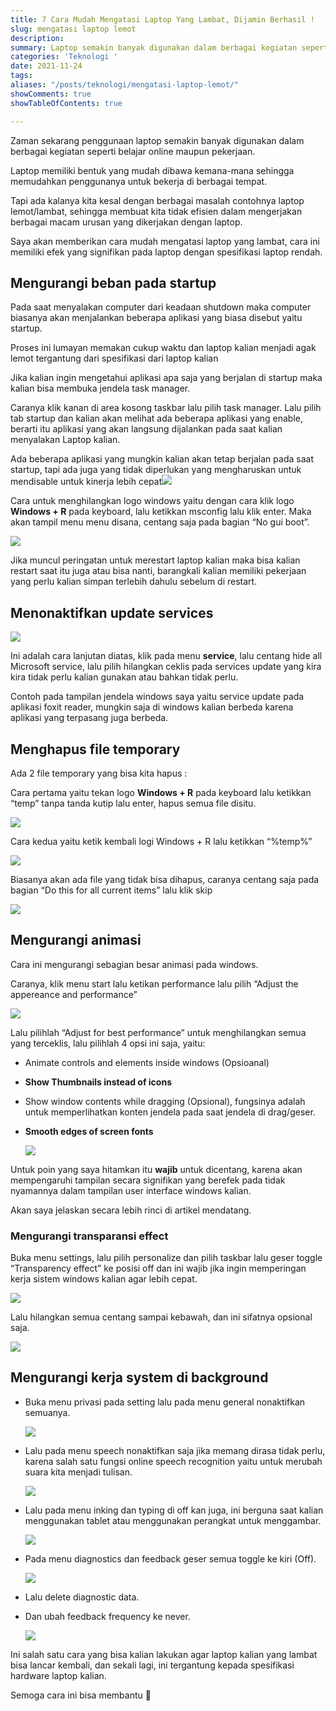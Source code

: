 ```yaml
---
title: 7 Cara Mudah Mengatasi Laptop Yang Lambat, Dijamin Berhasil !
slug: mengatasi laptop lemot
description: 
summary: Laptop semakin banyak digunakan dalam berbagai kegiatan seperti belajar online maupun pekerjaan lainnya. Laptop memiliki bentuk yang ringkas sehingga mudah dibawa kemana-mana.
categories: 'Teknologi '
date: 2021-11-24
tags: 
aliases: "/posts/teknologi/mengatasi-laptop-lemot/"
showComments: true
showTableOfContents: true

---
```

Zaman sekarang penggunaan laptop semakin banyak digunakan dalam berbagai kegiatan seperti belajar online maupun pekerjaan.

Laptop memiliki bentuk yang mudah dibawa kemana-mana sehingga memudahkan penggunanya untuk bekerja di berbagai tempat.

Tapi ada kalanya kita kesal dengan berbagai masalah contohnya laptop lemot/lambat, sehingga membuat kita tidak efisien dalam mengerjakan berbagai macam urusan yang dikerjakan dengan laptop.

Saya akan memberikan cara mudah mengatasi laptop yang lambat, cara ini memiliki efek yang signifikan pada laptop dengan spesifikasi laptop rendah.

## Mengurangi beban pada startup

Pada saat menyalakan computer dari keadaan shutdown maka computer biasanya akan menjalankan beberapa aplikasi yang biasa disebut yaitu startup.

Proses ini lumayan memakan cukup waktu dan laptop kalian menjadi agak lemot tergantung dari spesifikasi dari laptop kalian

Jika kalian ingin mengetahui aplikasi apa saja yang berjalan di startup maka kalian bisa membuka jendela task manager.

Caranya klik kanan di area kosong taskbar lalu pilih task manager. Lalu pilih tab startup dan kalian akan melihat ada beberapa aplikasi yang enable, berarti itu aplikasi yang akan langsung dijalankan pada saat kalian menyalakan Laptop kalian.

Ada beberapa aplikasi yang mungkin kalian akan tetap berjalan pada saat startup, tapi ada juga yang tidak diperlukan yang mengharuskan untuk mendisable untuk kinerja lebih cepat![](/img/buka-task-manager.png)

Cara untuk menghilangkan logo windows yaitu dengan cara klik logo **Windows + R** pada keyboard, lalu ketikkan msconfig lalu klik enter. Maka akan tampil menu menu disana, centang saja pada bagian “No gui boot”.

![](/img/menghilangkan-bot-gui.png)

Jika muncul peringatan untuk merestart laptop kalian maka bisa kalian restart saat itu juga atau bisa nanti, barangkali kalian memiliki pekerjaan yang perlu kalian simpan terlebih dahulu sebelum di restart.

## Menonaktifkan update services

![](/img/nonaktifkan-services.png)

Ini adalah cara lanjutan diatas, klik pada menu **service**, lalu centang hide all Microsoft service, lalu pilih hilangkan ceklis pada services update yang kira kira tidak perlu kalian gunakan atau bahkan tidak perlu.

Contoh pada tampilan jendela windows saya yaitu service update pada aplikasi foxit reader, mungkin saja di windows kalian berbeda karena aplikasi yang terpasang juga berbeda.

## Menghapus file temporary

Ada 2 file temporary yang bisa kita hapus :

Cara pertama yaitu tekan logo **Windows + R** pada keyboard lalu ketikkan “temp” tanpa tanda kutip lalu enter, hapus semua file disitu.

![](/img/menghapus-file-temporary-1.png)

Cara kedua yaitu ketik kembali logi Windows + R lalu ketikkan “%temp%”

![](/img/cara-kedua-hapus-file-temporary.png)

Biasanya akan ada file yang tidak bisa dihapus, caranya centang saja pada bagian “Do this for all current items” lalu klik skip

![](/img/try-again.png)

## Mengurangi animasi

Cara ini mengurangi sebagian besar animasi pada windows.

Caranya, klik menu start lalu ketikan performance lalu pilih “Adjust the appereance and performance”

![](/img/7-mengurangi-animasi.png)

Lalu pilihlah “Adjust for best performance” untuk menghilangkan semua yang terceklis, lalu pilihlah 4 opsi ini saja, yaitu:

* Animate controls and elements inside windows (Opsioanal)
* **Show Thumbnails instead of icons**
* Show window contents while dragging (Opsional), fungsinya adalah untuk memperlihatkan konten jendela pada saat jendela di drag/geser.
* **Smooth edges of screen fonts**

  ![](/img/visual-effect.png)

Untuk poin yang saya hitamkan itu **wajib** untuk dicentang, karena akan mempengaruhi tampilan secara signifikan yang berefek pada tidak nyamannya dalam tampilan user interface windows kalian.

Akan saya jelaskan secara lebih rinci di artikel mendatang.

### Mengurangi transparansi effect

Buka menu settings, lalu pilih personalize dan pilih taskbar lalu geser toggle “Transparency effect” ke posisi off dan ini wajib jika ingin memperingan kerja sistem windows kalian agar lebih cepat.

![](/img/transparancy-effect.png)

Lalu hilangkan semua centang sampai kebawah, dan ini sifatnya opsional saja.

![](/img/acent-color.png)

## Mengurangi kerja system di background

* Buka menu privasi pada setting lalu pada menu general nonaktifkan semuanya.

  ![](/img/general-privacy-setting.png)
* Lalu pada menu speech nonaktifkan saja jika memang dirasa tidak perlu, karena salah satu fungsi online speech recognition yaitu untuk merubah suara kita menjadi tulisan.

  ![](/img/speech-recognition.png)
* Lalu pada menu inking dan typing di off kan juga, ini berguna saat kalian menggunakan tablet atau menggunakan perangkat untuk menggambar.

  ![](/img/typing-personalization.png)
* Pada menu diagnostics dan feedback geser semua toggle ke kiri (Off).

  ![](/img/diagnostic-feedback.png)
* Lalu delete diagnostic data.
* Dan ubah feedback frequency ke never.

  ![](/img/diagnostic-feedback-2.png)

Ini salah satu cara yang bisa kalian lakukan agar laptop kalian yang lambat bisa lancar kembali, dan sekali lagi, ini tergantung kepada spesifikasi hardware laptop kalian.

Semoga cara ini bisa membantu 🙂
